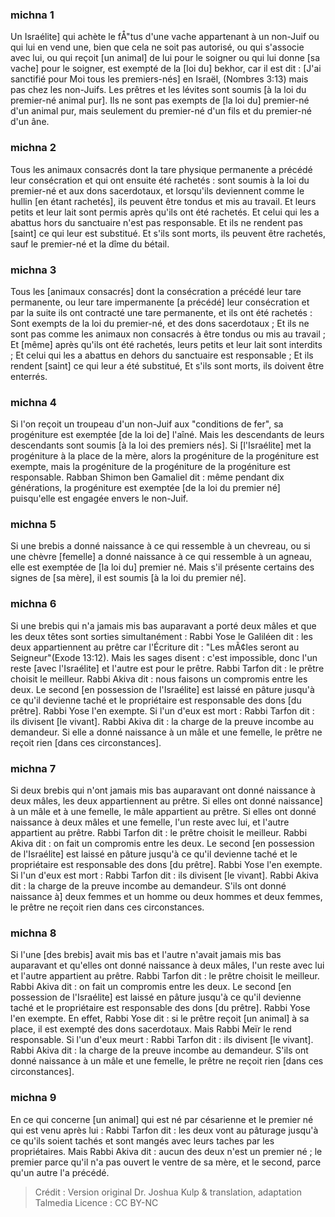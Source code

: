 
### michna 1
Un Israélite] qui achète le fÅ"tus d'une vache appartenant à un non-Juif ou qui lui en vend une, bien que cela ne soit pas autorisé, ou qui s'associe avec lui, ou qui reçoit [un animal] de lui pour le soigner ou qui lui donne [sa vache] pour le soigner, est exempté de la [loi du] bekhor, car il est dit : [J'ai sanctifié pour Moi tous les premiers-nés] en Israël, (Nombres 3:13) mais pas chez les non-Juifs. Les prêtres et les lévites sont soumis [à la loi du premier-né animal pur]. Ils ne sont pas exempts de [la loi du] premier-né d'un animal pur, mais seulement du premier-né d'un fils et du premier-né d'un âne.

### michna 2
Tous les animaux consacrés dont la tare physique permanente a précédé leur consécration et qui ont ensuite été rachetés : sont soumis à la loi du premier-né et aux dons sacerdotaux, et lorsqu'ils deviennent comme le hullin [en étant rachetés], ils peuvent être tondus et mis au travail. Et leurs petits et leur lait sont permis après qu'ils ont été rachetés. Et celui qui les a abattus hors du sanctuaire n'est pas responsable. Et ils ne rendent pas [saint] ce qui leur est substitué. Et s'ils sont morts, ils peuvent être rachetés, sauf le premier-né et la dîme du bétail.

### michna 3
Tous les [animaux consacrés] dont la consécration a précédé leur tare permanente, ou leur tare impermanente [a précédé] leur consécration et par la suite ils ont contracté une tare permanente, et ils ont été rachetés : Sont exempts de la loi du premier-né, et des dons sacerdotaux ; Et ils ne sont pas comme les animaux non consacrés à être tondus ou mis au travail ; Et [même] après qu'ils ont été rachetés, leurs petits et leur lait sont interdits ; Et celui qui les a abattus en dehors du sanctuaire est responsable ; Et ils rendent [saint] ce qui leur a été substitué, Et s'ils sont morts, ils doivent être enterrés.

### michna 4
Si l'on reçoit un troupeau d'un non-Juif aux "conditions de fer", sa progéniture est exemptée [de la loi de] l'aîné. Mais les descendants de leurs descendants sont soumis [à la loi des premiers nés]. Si [l'Israélite] met la progéniture à la place de la mère, alors la progéniture de la progéniture est exempte, mais la progéniture de la progéniture de la progéniture est responsable. Rabban Shimon ben Gamaliel dit : même pendant dix générations, la progéniture est exemptée [de la loi du premier né] puisqu'elle est engagée envers le non-Juif.

### michna 5
Si une brebis a donné naissance à ce qui ressemble à un chevreau, ou si une chèvre [femelle] a donné naissance à ce qui ressemble à un agneau, elle est exemptée de [la loi du] premier né. Mais s'il présente certains des signes de [sa mère], il est soumis [à la loi du premier né].

### michna 6
Si une brebis qui n'a jamais mis bas auparavant a porté deux mâles et que les deux têtes sont sorties simultanément : Rabbi Yose le Galiléen dit : les deux appartiennent au prêtre car l'Écriture dit : "Les mÃ¢les seront au Seigneur"(Exode 13:12). Mais les sages disent : c'est impossible, donc l'un reste [avec l'Israélite] et l'autre est pour le prêtre. Rabbi Tarfon dit : le prêtre choisit le meilleur. Rabbi Akiva dit : nous faisons un compromis entre les deux. Le second [en possession de l'Israélite] est laissé en pâture jusqu'à ce qu'il devienne taché et le propriétaire est responsable des dons [du prêtre]. Rabbi Yose l'en exempte. Si l'un d'eux est mort : Rabbi Tarfon dit : ils divisent [le vivant]. Rabbi Akiva dit : la charge de la preuve incombe au demandeur. Si elle a donné naissance à un mâle et une femelle, le prêtre ne reçoit rien [dans ces circonstances].

### michna 7
Si deux brebis qui n'ont jamais mis bas auparavant ont donné naissance à deux mâles, les deux appartiennent au prêtre. Si elles ont donné naissance] à un mâle et à une femelle, le mâle appartient au prêtre. Si elles ont donné naissance à deux mâles et une femelle, l'un reste avec lui, et l'autre appartient au prêtre. Rabbi Tarfon dit : le prêtre choisit le meilleur. Rabbi Akiva dit : on fait un compromis entre les deux. Le second [en possession de l'Israélite] est laissé en pâture jusqu'à ce qu'il devienne taché et le propriétaire est responsable des dons [du prêtre]. Rabbi Yose l'en exempte. Si l'un d'eux est mort : Rabbi Tarfon dit : ils divisent [le vivant]. Rabbi Akiva dit : la charge de la preuve incombe au demandeur. S'ils ont donné naissance à] deux femmes et un homme ou deux hommes et deux femmes, le prêtre ne reçoit rien dans ces circonstances.

### michna 8
Si l'une [des brebis] avait mis bas et l'autre n'avait jamais mis bas auparavant et qu'elles ont donné naissance à deux mâles, l'un reste avec lui et l'autre appartient au prêtre. Rabbi Tarfon dit : le prêtre choisit le meilleur. Rabbi Akiva dit : on fait un compromis entre les deux. Le second [en possession de l'Israélite] est laissé en pâture jusqu'à ce qu'il devienne taché et le propriétaire est responsable des dons [du prêtre]. Rabbi Yose l'en exempte. En effet, Rabbi Yose dit : si le prêtre reçoit [un animal] à sa place, il est exempté des dons sacerdotaux. Mais Rabbi Meïr le rend responsable. Si l'un d'eux meurt : Rabbi Tarfon dit : ils divisent [le vivant]. Rabbi Akiva dit : la charge de la preuve incombe au demandeur. S'ils ont donné naissance à un mâle et une femelle, le prêtre ne reçoit rien [dans ces circonstances].

### michna 9
En ce qui concerne [un animal] qui est né par césarienne et le premier né qui est venu après lui : Rabbi Tarfon dit : les deux vont au pâturage jusqu'à ce qu'ils soient tachés et sont mangés avec leurs taches par les propriétaires. Mais Rabbi Akiva dit : aucun des deux n'est un premier né ; le premier parce qu'il n'a pas ouvert le ventre de sa mère, et le second, parce qu'un autre l'a précédé.

>Crédit : Version original Dr. Joshua Kulp & translation, adaptation Talmedia
>Licence : CC BY-NC